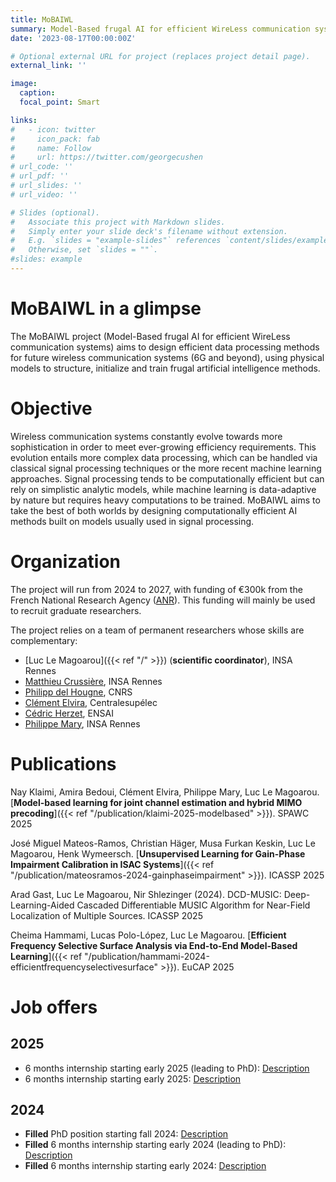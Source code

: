 ```yaml
---
title: MoBAIWL
summary: Model-Based frugal AI for efficient WireLess communication systems
date: '2023-08-17T00:00:00Z'

# Optional external URL for project (replaces project detail page).
external_link: ''

image:
  caption: 
  focal_point: Smart

links:
#   - icon: twitter
#     icon_pack: fab
#     name: Follow
#     url: https://twitter.com/georgecushen
# url_code: ''
# url_pdf: ''
# url_slides: ''
# url_video: ''

# Slides (optional).
#   Associate this project with Markdown slides.
#   Simply enter your slide deck's filename without extension.
#   E.g. `slides = "example-slides"` references `content/slides/example-slides.md`.
#   Otherwise, set `slides = ""`.
#slides: example
---
```


# MoBAIWL in a glimpse

The MoBAIWL project (Model-Based frugal AI for efficient WireLess communication systems) aims to design efficient data processing methods for future wireless communication systems (6G and beyond), using physical models to structure, initialize and train frugal artificial intelligence methods.

# Objective

Wireless communication systems constantly evolve towards more sophistication in order to meet
ever-growing efficiency requirements. This evolution entails more complex data processing, which can
be handled via classical signal processing techniques or the more recent machine learning approaches.
Signal processing tends to be computationally efficient but can rely on simplistic analytic models,
while machine learning is data-adaptive by nature but requires heavy computations to be trained.
MoBAIWL aims to take the best of both worlds by designing computationally efficient AI methods
built on models usually used in signal processing.

# Organization

The project will run from 2024 to 2027, with funding of €300k from the French National Research Agency ([ANR](https://anr.fr/)). This funding will mainly be used to recruit graduate researchers.

The project relies on a team of permanent researchers whose skills are complementary:
- [Luc Le Magoarou]({{< ref "/" >}}) (**scientific coordinator**), INSA Rennes
- [Matthieu Crussière](https://scholar.google.fr/citations?user=8w3lju8AAAAJ&hl=fr), INSA Rennes
- [Philipp del Hougne](https://sites.google.com/view/pdelhougne/home), CNRS
- [Clément Elvira](https://c-elvira.github.io/), Centralesupélec
- [Cédric Herzet](https://people.rennes.inria.fr/Cedric.Herzet/Cedric.Herzet/Main.html), ENSAI
- [Philippe Mary](https://pmary.perso.insa-rennes.fr/), INSA Rennes

# Publications

Nay Klaimi, Amira Bedoui, Clément Elvira, Philippe Mary, Luc Le Magoarou.  [**Model-based learning for joint channel estimation and hybrid MIMO precoding**]({{< ref "/publication/klaimi-2025-modelbased" >}}).  SPAWC 2025

José Miguel Mateos-Ramos, Christian Häger, Musa Furkan Keskin, Luc Le Magoarou, Henk Wymeersch.  [**Unsupervised Learning for Gain-Phase Impairment Calibration in ISAC Systems**]({{< ref "/publication/mateosramos-2024-gainphaseimpairment" >}}).  ICASSP 2025

Arad Gast, Luc Le Magoarou, Nir Shlezinger (2024). DCD-MUSIC: Deep-Learning-Aided Cascaded Differentiable MUSIC Algorithm for Near-Field Localization of Multiple Sources. ICASSP 2025

Cheima Hammami, Lucas Polo-López, Luc Le Magoarou. [**Efficient Frequency Selective Surface Analysis via End-to-End Model-Based Learning**]({{< ref "/publication/hammami-2024-efficientfrequencyselectivesurface" >}}). EuCAP 2025

# Job offers

## 2025
- 6 months internship starting early 2025 (leading to PhD): [Description](./Internship_interference_rejection.pdf)
- 6 months internship starting early 2025: [Description](./Internship_ML_FSS_synthesis.pdf)

## 2024
- **Filled** PhD position starting fall 2024: [Description](./PhD_MIMO_unfolding.pdf)
- **Filled** 6 months internship starting early 2024 (leading to PhD): [Description](./Internship_MIMO_unfolding.pdf)
- **Filled** 6 months internship starting early 2024: [Description](./Internship_ML_FSS.pdf)